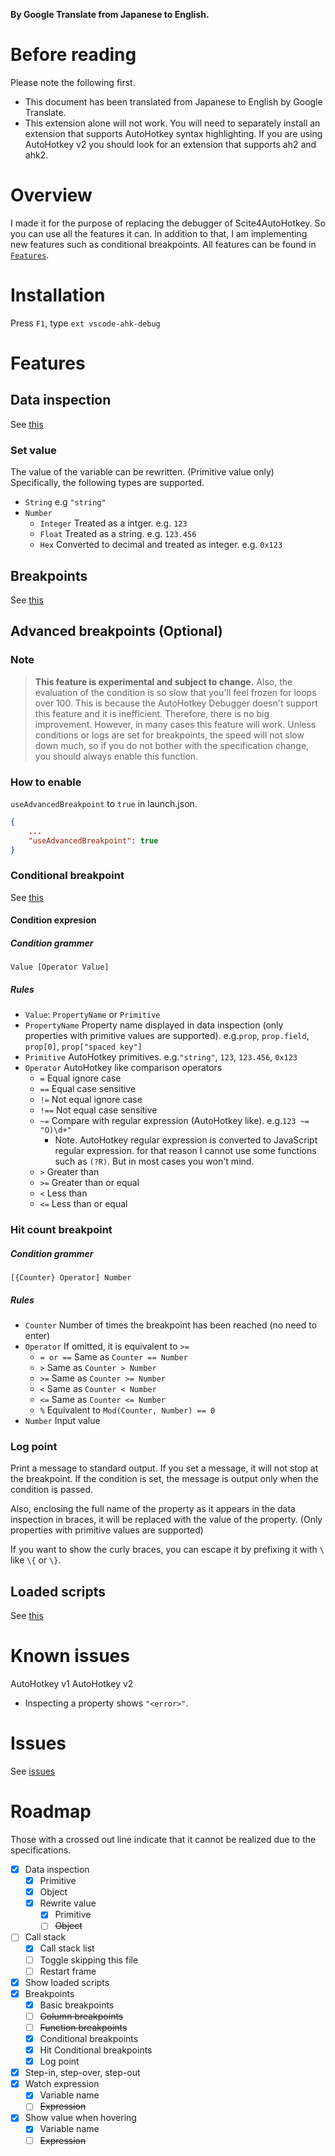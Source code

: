 **By Google Translate from Japanese to English.**

# Before reading
Please note the following first.
* This document has been translated from Japanese to English by Google Translate.
* This extension alone will not work. You will need to separately install an extension that supports AutoHotkey syntax highlighting. If you are using AutoHotkey v2 you should look for an extension that supports ah2 and ahk2.

# Overview
I made it for the purpose of replacing the debugger of Scite4AutoHotkey.
So you can use all the features it can.
In addition to that, I am implementing new features such as conditional breakpoints.
All features can be found in [`Features`](#features).

# Installation
Press `F1`, type `ext vscode-ahk-debug`

# Features
## Data inspection
See [this](https://code.visualstudio.com/docs/editor/debugging#_data-inspection)

### Set value
The value of the variable can be rewritten. (Primitive value only)
Specifically, the following types are supported.
* `String` e.g `"string"`
* `Number`
    * `Integer` Treated as a intger. e.g. `123`
    * `Float` Treated as a string. e.g. `123.456`
    * `Hex` Converted to decimal and treated as integer. e.g. `0x123`

## Breakpoints
See [this](https://code.visualstudio.com/docs/editor/debugging#_breakpoints)

## Advanced breakpoints (Optional)
### Note
> **This feature is experimental and subject to change.**
Also, the evaluation of the condition is so slow that you'll feel frozen for loops over 100.
This is because the AutoHotkey Debugger doesn't support this feature and it is inefficient. Therefore, there is no big improvement.
However, in many cases this feature will work. Unless conditions or logs are set for breakpoints, the speed will not slow down much, so if you do not bother with the specification change, you should always enable this function.

### How to enable
`useAdvancedBreakpoint` to `true` in launch.json.
```json
{
    ...
    "useAdvancedBreakpoint": true
}
```

### Conditional breakpoint
See [this](https://code.visualstudio.com/docs/editor/debugging#_conditional-breakpoints)

#### Condition expresion
##### Condition grammer
`Value [Operator Value]`

##### Rules
* `Value`: `PropertyName` or `Primitive`
* `PropertyName` Property name displayed in data inspection (only properties with primitive values are supported). e.g.`prop`, `prop.field`, `prop[0]`, `prop["spaced key"]`
* `Primitive` AutoHotkey primitives. e.g.`"string"`, `123`, `123.456`, `0x123`
* `Operator` AutoHotkey like comparison operators
    * `=` Equal ignore case
    * `==` Equal case sensitive
    * `!=` Not equal ignore case
    * `!==` Not equal case sensitive
    * `~=` Compare with regular expression (AutoHotkey like). e.g.`123 ~= "O)\d+"`
        * Note. AutoHotkey regular expression is converted to JavaScript regular expression. for that reason I cannot use some functions such as `(?R)`. But in most cases you won't mind.
    * `>` Greater than
    * `>=` Greater than or equal
    * `<` Less than
    * `<=` Less than or equal

### Hit count breakpoint
##### Condition grammer
`[{Counter} Operator] Number`

##### Rules
* `Counter` Number of times the breakpoint has been reached (no need to enter)
* `Operator` If omitted, it is equivalent to `>=`
    * `= or ==` Same as `Counter == Number`
    * `>` Same as `Counter > Number`
    * `>=` Same as `Counter >= Number`
    * `<` Same as `Counter < Number`
    * `<=` Same as `Counter <= Number`
    * `%` Equivalent to `Mod(Counter, Number) == 0`
* `Number` Input value

### Log point
Print a message to standard output. If you set a message, it will not stop at the breakpoint.
If the condition is set, the message is output only when the condition is passed.

Also, enclosing the full name of the property as it appears in the data inspection in braces, it will be replaced with the value of the property. (Only properties with primitive values are supported)

If you want to show the curly braces, you can escape it by prefixing it with `\` like `\{` or `\}`.

## Loaded scripts
See [this](https://code.visualstudio.com/docs/nodejs/nodejs-debugging#_access-loaded-scripts)

# Known issues
AutoHotkey v1
AutoHotkey v2
* Inspecting a property shows `"<error>"`.

# Issues
See [issues](https://github.com/zero-plusplus/vscode-ahk-debug/issues)

# Roadmap
Those with a crossed out line indicate that it cannot be realized due to the specifications.
- [x] Data inspection
    - [x] Primitive
    - [x] Object
    - [x] Rewrite value
        - [x] Primitive
        - [ ] ~~Object~~
- [ ] Call stack
    - [x] Call stack list
    - [ ] Toggle skipping this file
    - [ ] Restart frame
- [x] Show loaded scripts
- [x] Breakpoints
    - [x] Basic breakpoints
    - [ ] ~~Column breakpoints~~
    - [ ] ~~Function breakpoints~~
    - [x] Conditional breakpoints
    - [x] Hit Conditional breakpoints
    - [x] Log point
- [x] Step-in, step-over, step-out
- [x] Watch expression
    - [x] Variable name
    - [ ] ~~Expression~~
- [x] Show value when hovering
    - [x] Variable name
    - [ ] ~~Expression~~